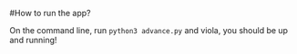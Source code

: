 #How to run the app?

On the command line, run `python3 advance.py` and viola, you should be up and running!
